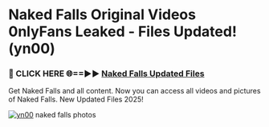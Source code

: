 # Naked Falls Original Videos 0nlyFans Leaked - Files Updated! (yn00)

<h3>🔴 CLICK HERE 🌐==►► <a href="https://tinyurl.com/yckcrads" rel="nofollow">Naked Falls Updated Files</a></h3>

Get Naked Falls and all content. Now you can access all videos and pictures of Naked Falls. New Updated Files 2025!

[![yn00](https://i.imgur.com/hpKpOFt.gif)](https://tinyurl.com/yckcrads)
naked falls photos